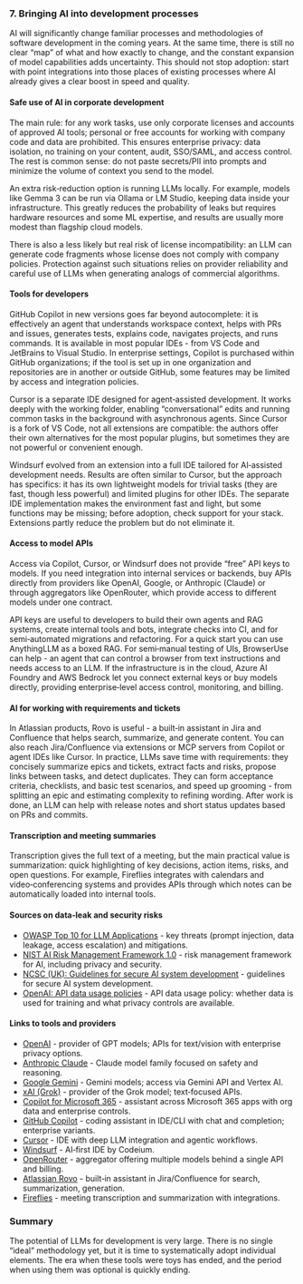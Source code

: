 ### 7. Bringing AI into development processes

AI will significantly change familiar processes and methodologies of software development in the coming years. At the same time, there is still no clear “map” of what and how exactly to change, and the constant expansion of model capabilities adds uncertainty. This should not stop adoption: start with point integrations into those places of existing processes where AI already gives a clear boost in speed and quality.

#### Safe use of AI in corporate development

The main rule: for any work tasks, use only corporate licenses and accounts of approved AI tools; personal or free accounts for working with company code and data are prohibited. This ensures enterprise privacy: data isolation, no training on your content, audit, SSO/SAML, and access control. The rest is common sense: do not paste secrets/PII into prompts and minimize the volume of context you send to the model.

An extra risk‑reduction option is running LLMs locally. For example, models like Gemma 3 can be run via Ollama or LM Studio, keeping data inside your infrastructure. This greatly reduces the probability of leaks but requires hardware resources and some ML expertise, and results are usually more modest than flagship cloud models.

There is also a less likely but real risk of license incompatibility: an LLM can generate code fragments whose license does not comply with company policies. Protection against such situations relies on provider reliability and careful use of LLMs when generating analogs of commercial algorithms.

#### Tools for developers

GitHub Copilot in new versions goes far beyond autocomplete: it is effectively an agent that understands workspace context, helps with PRs and issues, generates tests, explains code, navigates projects, and runs commands. It is available in most popular IDEs - from VS Code and JetBrains to Visual Studio. In enterprise settings, Copilot is purchased within GitHub organizations; if the tool is set up in one organization and repositories are in another or outside GitHub, some features may be limited by access and integration policies.

Cursor is a separate IDE designed for agent‑assisted development. It works deeply with the working folder, enabling “conversational” edits and running common tasks in the background with asynchronous agents. Since Cursor is a fork of VS Code, not all extensions are compatible: the authors offer their own alternatives for the most popular plugins, but sometimes they are not powerful or convenient enough.

Windsurf evolved from an extension into a full IDE tailored for AI‑assisted development needs. Results are often similar to Cursor, but the approach has specifics: it has its own lightweight models for trivial tasks (they are fast, though less powerful) and limited plugins for other IDEs. The separate IDE implementation makes the environment fast and light, but some functions may be missing; before adoption, check support for your stack. Extensions partly reduce the problem but do not eliminate it.

#### Access to model APIs

Access via Copilot, Cursor, or Windsurf does not provide “free” API keys to models. If you need integration into internal services or backends, buy APIs directly from providers like OpenAI, Google, or Anthropic (Claude) or through aggregators like OpenRouter, which provide access to different models under one contract.

API keys are useful to developers to build their own agents and RAG systems, create internal tools and bots, integrate checks into CI, and for semi‑automated migrations and refactoring. For a quick start you can use AnythingLLM as a boxed RAG. For semi‑manual testing of UIs, BrowserUse can help - an agent that can control a browser from text instructions and needs access to an LLM. If the infrastructure is in the cloud, Azure AI Foundry and AWS Bedrock let you connect external keys or buy models directly, providing enterprise‑level access control, monitoring, and billing.

#### AI for working with requirements and tickets

In Atlassian products, Rovo is useful - a built‑in assistant in Jira and Confluence that helps search, summarize, and generate content. You can also reach Jira/Confluence via extensions or MCP servers from Copilot or agent IDEs like Cursor. In practice, LLMs save time with requirements: they concisely summarize epics and tickets, extract facts and risks, propose links between tasks, and detect duplicates. They can form acceptance criteria, checklists, and basic test scenarios, and speed up grooming - from splitting an epic and estimating complexity to refining wording. After work is done, an LLM can help with release notes and short status updates based on PRs and commits.

#### Transcription and meeting summaries

Transcription gives the full text of a meeting, but the main practical value is summarization: quick highlighting of key decisions, action items, risks, and open questions. For example, Fireflies integrates with calendars and video‑conferencing systems and provides APIs through which notes can be automatically loaded into internal tools.

#### Sources on data‑leak and security risks

- [OWASP Top 10 for LLM Applications](https://owasp.org/www-project-top-10-for-large-language-model-applications/) - key threats (prompt injection, data leakage, access escalation) and mitigations.
- [NIST AI Risk Management Framework 1.0](https://www.nist.gov/itl/ai-risk-management-framework) - risk management framework for AI, including privacy and security.
- [NCSC (UK): Guidelines for secure AI system development](https://www.ncsc.gov.uk/files/Guidelines-for-secure-AI-system-development.pdf) - guidelines for secure AI system development.
- [OpenAI: API data usage policies](https://openai.com/policies/api-data-usage-policies) - API data usage policy: whether data is used for training and what privacy controls are available.

#### Links to tools and providers

- [OpenAI](https://openai.com/) - provider of GPT models; APIs for text/vision with enterprise privacy options.
- [Anthropic Claude](https://www.anthropic.com/claude) - Claude model family focused on safety and reasoning.
- [Google Gemini](https://ai.google.dev/) - Gemini models; access via Gemini API and Vertex AI.
- [xAI (Grok)](https://x.ai/) - provider of the Grok model; text‑focused APIs.
- [Copilot for Microsoft 365](https://www.microsoft.com/microsoft-copilot) - assistant across Microsoft 365 apps with org data and enterprise controls.
- [GitHub Copilot](https://github.com/features/copilot) - coding assistant in IDE/CLI with chat and completion; enterprise variants.
- [Cursor](https://www.cursor.com/) - IDE with deep LLM integration and agentic workflows.
- [Windsurf](https://codeium.com/windsurf) - AI‑first IDE by Codeium.
- [OpenRouter](https://openrouter.ai/) - aggregator offering multiple models behind a single API and billing.
- [Atlassian Rovo](https://www.atlassian.com/software/rovo) - built‑in assistant in Jira/Confluence for search, summarization, generation.
- [Fireflies](https://fireflies.ai/) - meeting transcription and summarization with integrations.

### Summary

The potential of LLMs for development is very large. There is no single “ideal” methodology yet, but it is time to systematically adopt individual elements. The era when these tools were toys has ended, and the period when using them was optional is quickly ending.


